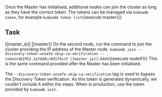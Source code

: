 Once the Master has initialised, additional nodes can join the cluster as long as they have the correct token. The tokens can be managed via `kubeadm token`, for example `kubeadm token list`{{execute master}}}

## Task

[[master_ip]]
[[master]]
On the second node, run the command to join the cluster providing the IP address of the Master node.
`kubeadm join --discovery-token-unsafe-skip-ca-verification --token=102952.1a7dd4cc8d1f4cc5 [[master_ip]]:6443`{{execute node01}}
This is the same command provided after the Master has been initialised.<br>
<br>
The `--discovery-token-unsafe-skip-ca-verification` tag is used to bypass the Discovery Token verification. As this token is generated dynamically, we couldn't include it within the steps. When in production, use the token provided by `kubeadm init`.
